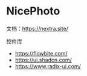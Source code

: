 # NicePhoto

文档：https://nextra.site/

控件库
- https://flowbite.com/
- https://ui.shadcn.com/
- https://www.radix-ui.com/